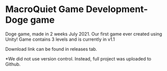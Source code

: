 # MacroQuiet Game Development-Doge game
Doge game, made in 2 weeks July 2021. Our first game ever created using Unity!
Game contains 3 levels and is currently in v1.1

Download link can be found in releases tab.

*We did not use version control. Instead, full project was uploaded to Github.
